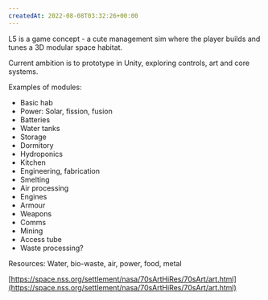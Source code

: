 ```yaml
---
createdAt: 2022-08-08T03:32:26+00:00
---
```

L5 is a game concept - a cute management sim where the player builds and tunes a 3D modular space habitat.

Current ambition is to prototype in Unity, exploring controls, art and core systems.

Examples of modules:
 - Basic hab  
 - Power: Solar, fission, fusion  
 - Batteries  
 - Water tanks  
 - Storage  
 - Dormitory  
 - Hydroponics  
 - Kitchen  
 - Engineering, fabrication  
 - Smelting  
 - Air processing  
 - Engines  
 - Armour  
 - Weapons  
 - Comms  
 - Mining  
 - Access tube  
 - Waste processing?  
  
Resources: Water, bio-waste, air, power, food, metal  
  
[https://space.nss.org/settlement/nasa/70sArtHiRes/70sArt/art.html](https://space.nss.org/settlement/nasa/70sArtHiRes/70sArt/art.html)